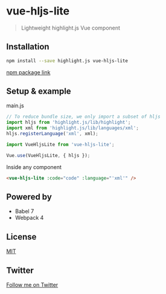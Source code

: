 # vue-hljs-lite

> Lightweight highlight.js Vue component

## Installation

```bash
npm install --save highlight.js vue-hljs-lite
```

[npm package link](https://www.npmjs.com/package/vue-hljs-lite)

## Setup & example

main.js

```javascript
// To reduce bundle size, we only import a subset of hljs
import hljs from 'highlight.js/lib/highlight';
import xml from 'highlight.js/lib/languages/xml';
hljs.registerLanguage('xml', xml);

import VueHljsLite from 'vue-hljs-lite';

Vue.use(VueHljsLite, { hljs });
```

Inside any component

```html
<vue-hljs-lite :code="code" :language="'xml'" />
```

## Powered by

- Babel 7
- Webpack 4

## License

[MIT](http://opensource.org/licenses/MIT)

## Twitter

[Follow me on Twitter](https://twitter.com/KrolsBjorn)
